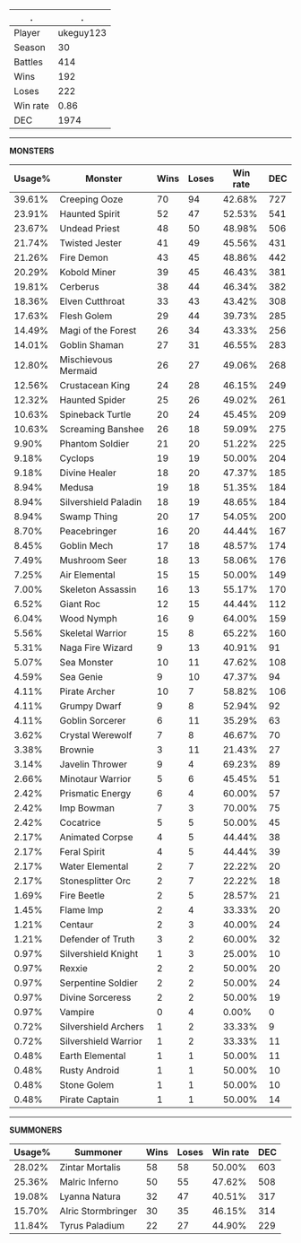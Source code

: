 .|.
|-|-
Player|ukeguy123
Season|30
Battles|414
Wins|192
Loses|222
Win rate|0.86
DEC|1974

---
**MONSTERS**

Usage%|Monster|Wins|Loses|Win rate|DEC|
-|-|-|-|-|-|
39.61%|Creeping Ooze|70|94|42.68%|727|
23.91%|Haunted Spirit|52|47|52.53%|541|
23.67%|Undead Priest|48|50|48.98%|506|
21.74%|Twisted Jester|41|49|45.56%|431|
21.26%|Fire Demon|43|45|48.86%|442|
20.29%|Kobold Miner|39|45|46.43%|381|
19.81%|Cerberus|38|44|46.34%|382|
18.36%|Elven Cutthroat|33|43|43.42%|308|
17.63%|Flesh Golem|29|44|39.73%|285|
14.49%|Magi of the Forest|26|34|43.33%|256|
14.01%|Goblin Shaman|27|31|46.55%|283|
12.80%|Mischievous Mermaid|26|27|49.06%|268|
12.56%|Crustacean King|24|28|46.15%|249|
12.32%|Haunted Spider|25|26|49.02%|261|
10.63%|Spineback Turtle|20|24|45.45%|209|
10.63%|Screaming Banshee|26|18|59.09%|275|
9.90%|Phantom Soldier|21|20|51.22%|225|
9.18%|Cyclops|19|19|50.00%|204|
9.18%|Divine Healer|18|20|47.37%|185|
8.94%|Medusa|19|18|51.35%|184|
8.94%|Silvershield Paladin|18|19|48.65%|184|
8.94%|Swamp Thing|20|17|54.05%|200|
8.70%|Peacebringer|16|20|44.44%|167|
8.45%|Goblin Mech|17|18|48.57%|174|
7.49%|Mushroom Seer|18|13|58.06%|176|
7.25%|Air Elemental|15|15|50.00%|149|
7.00%|Skeleton Assassin|16|13|55.17%|170|
6.52%|Giant Roc|12|15|44.44%|112|
6.04%|Wood Nymph|16|9|64.00%|159|
5.56%|Skeletal Warrior|15|8|65.22%|160|
5.31%|Naga Fire Wizard|9|13|40.91%|91|
5.07%|Sea Monster|10|11|47.62%|108|
4.59%|Sea Genie|9|10|47.37%|94|
4.11%|Pirate Archer|10|7|58.82%|106|
4.11%|Grumpy Dwarf|9|8|52.94%|92|
4.11%|Goblin Sorcerer|6|11|35.29%|63|
3.62%|Crystal Werewolf|7|8|46.67%|70|
3.38%|Brownie|3|11|21.43%|27|
3.14%|Javelin Thrower|9|4|69.23%|89|
2.66%|Minotaur Warrior|5|6|45.45%|51|
2.42%|Prismatic Energy|6|4|60.00%|57|
2.42%|Imp Bowman|7|3|70.00%|75|
2.42%|Cocatrice|5|5|50.00%|45|
2.17%|Animated Corpse|4|5|44.44%|38|
2.17%|Feral Spirit|4|5|44.44%|39|
2.17%|Water Elemental|2|7|22.22%|20|
2.17%|Stonesplitter Orc|2|7|22.22%|18|
1.69%|Fire Beetle|2|5|28.57%|21|
1.45%|Flame Imp|2|4|33.33%|20|
1.21%|Centaur|2|3|40.00%|24|
1.21%|Defender of Truth|3|2|60.00%|32|
0.97%|Silvershield Knight|1|3|25.00%|10|
0.97%|Rexxie|2|2|50.00%|20|
0.97%|Serpentine Soldier|2|2|50.00%|24|
0.97%|Divine Sorceress|2|2|50.00%|19|
0.97%|Vampire|0|4|0.00%|0|
0.72%|Silvershield Archers|1|2|33.33%|9|
0.72%|Silvershield Warrior|1|2|33.33%|11|
0.48%|Earth Elemental|1|1|50.00%|11|
0.48%|Rusty Android|1|1|50.00%|10|
0.48%|Stone Golem|1|1|50.00%|10|
0.48%|Pirate Captain|1|1|50.00%|14|

---
**SUMMONERS**

Usage%|Summoner|Wins|Loses|Win rate|DEC|
-|-|-|-|-|-|
28.02%|Zintar Mortalis|58|58|50.00%|603|
25.36%|Malric Inferno|50|55|47.62%|508|
19.08%|Lyanna Natura|32|47|40.51%|317|
15.70%|Alric Stormbringer|30|35|46.15%|314|
11.84%|Tyrus Paladium|22|27|44.90%|229|
